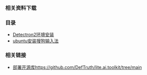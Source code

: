### 相关资料下载
### 目录
- [Detectron2环境安装](source/env/Detectron2.md)
- [ubuntu安装搜狗输入法](source/env/ch1.md)
### 相关链接
- [部署开源库https://github.com/DefTruth/lite.ai.toolkit/tree/main](https://github.com/DefTruth/lite.ai.toolkit/tree/main)
